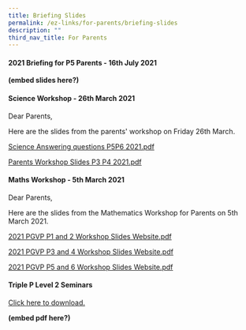 ```yaml
---
title: Briefing Slides
permalink: /ez-links/for-parents/briefing-slides
description: ""
third_nav_title: For Parents
---
```

#### 2021 Briefing for P5 Parents - 16th July 2021

**(embed slides here?)**

#### Science Workshop - 26th March 2021

Dear Parents,

Here are the slides from the parents' workshop on Friday 26th March.

[Science Answering questions P5P6 2021.pdf](/files/Science%20Answering%20questions%20P5P6%202021.pdf)

[Parents Workshop Slides P3 P4 2021.pdf](/files/Parents%20Workshop%20Slides%20P3%20%20P4%202021.pdf)

#### Maths Workshop - 5th March 2021

Dear Parents,

Here are the slides from the Mathematics Workshop for Parents on 5th March 2021.

[2021 PGVP P1 and 2 Workshop Slides Website.pdf](/files/2021%20PGVP%20P1%20and%202%20Workshop%20Slides%20Website.pdf)

[2021 PGVP P3 and 4 Workshop Slides Website.pdf](/files/2021%20PGVP%20P3%20and%204%20Workshop%20Slides%20Website.pdf)

[2021 PGVP P5 and 6 Workshop Slides Website.pdf](/files/2021%20PGVP%20P5%20and%206%20Workshop%20Slides%20Website.pdf)

#### Triple P Level 2 Seminars

[Click here to download.](/files/L2%20Run3%20Jan%20Pr%20infographic.pdf)

**(embed pdf here?)**